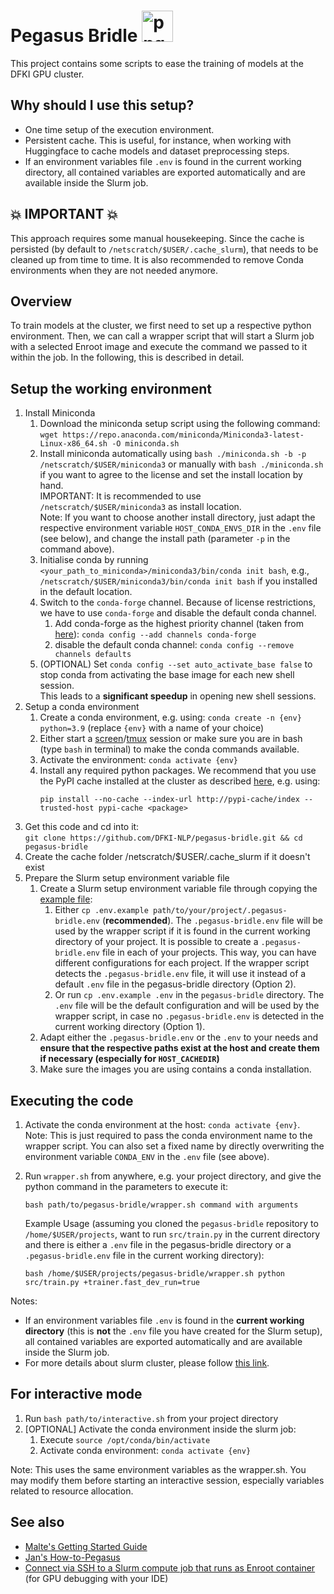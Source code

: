 # Pegasus Bridle <img src="deadpool-chibi-png_4006177.png" alt="png" style="height: 50px; width: auto"/>

This project contains some scripts to ease the training of models at the DFKI GPU cluster.

## Why should I use this setup?

- One time setup of the execution environment.
- Persistent cache. This is useful, for instance, when working with Huggingface to cache models and dataset preprocessing steps.
- If an environment variables file `.env` is found in the current working directory, all contained variables are
  exported automatically and are available inside the Slurm job.
  
## :boom: IMPORTANT :boom:
This approach requires some manual housekeeping. Since the cache is persisted (by default to `/netscratch/$USER/.cache_slurm`), that needs to be cleaned up from time to time. It is also recommended to remove Conda environments when they are not needed anymore.

## Overview

To train models at the cluster, we first need to set up a respective python environment. Then, we can call a wrapper
script that will start a Slurm job with a selected Enroot image and execute the command we passed to it within the job.
In the following, this is described in detail.

## Setup the working environment

1. Install Miniconda
   1. Download the miniconda setup script using the following command: <br>
      `wget https://repo.anaconda.com/miniconda/Miniconda3-latest-Linux-x86_64.sh -O miniconda.sh`
   2. Install miniconda automatically using `bash ./miniconda.sh -b -p /netscratch/$USER/miniconda3` or manually with `bash ./miniconda.sh` if you want to agree to the license and set the install location by hand. <br>
      IMPORTANT: It is recommended to use `/netscratch/$USER/miniconda3` as install location. <br>
      Note: If you want to choose another install directory, just adapt the respective environment variable
      `HOST_CONDA_ENVS_DIR` in the `.env` file (see below), and change the install path (parameter `-p` in the command above).
   3. Initialise conda by running `<your_path_to_miniconda>/miniconda3/bin/conda init bash`, e.g., <br>
      `/netscratch/$USER/miniconda3/bin/conda init bash` if you installed in the default location.
   4. Switch to the `conda-forge` channel. Because of license restrictions, we have to use `conda-forge` and disable the default conda channel.
      1. Add conda-forge as the highest priority channel (taken from [here](https://conda-forge.org/docs/user/introduction.html#how-can-i-install-packages-from-conda-forge)): `conda config --add channels conda-forge`
      2. disable the default conda channel: `conda config --remove channels defaults`
   5. (OPTIONAL) Set `conda config --set auto_activate_base false` to stop conda from activating the base image for each new shell session. <br>
      This leads to a **significant speedup** in opening new shell sessions.
2. Setup a conda environment
   1. Create a conda environment, e.g. using: `conda create -n {env} python=3.9` (replace `{env}` with a name of your
      choice)
   2. Either start a [screen](https://help.ubuntu.com/community/Screen)/[tmux](https://github.com/tmux/tmux/wiki) session or make sure you are in bash (type `bash` in terminal) to make the conda commands available.
   3. Activate the environment: `conda activate {env}`
   4. Install any required python packages. We recommend that you use the PyPI cache installed at the cluster as described [here](http://projects.dfki.uni-kl.de/km-publications/web/ML/core/hpc-doc/posts/pypi-cache/), e.g. using:
      ```
      pip install --no-cache --index-url http://pypi-cache/index --trusted-host pypi-cache <package>
      ```
3. Get this code and cd into it: <br>
   `git clone https://github.com/DFKI-NLP/pegasus-bridle.git && cd pegasus-bridle`
4. Create the cache folder /netscratch/$USER/.cache_slurm if it doesn't exist
5. Prepare the Slurm setup environment variable file
   1. Create a Slurm setup environment variable file through copying the [example file](.env.example):
      1. Either `cp .env.example path/to/your/project/.pegasus-bridle.env` (**recommended**). The `.pegasus-bridle.env` file will be used
      by the wrapper script if it is found in the current working directory of your project. It is possible to create a 
      `.pegasus-bridle.env` file in each of your projects. This way, you can have different configurations for each project.
      If the wrapper script detects the `.pegasus-bridle.env` file, it will use it instead of a default `.env` file 
      in the pegasus-bridle directory (Option 2).
      2. Or run `cp .env.example .env` in the `pegasus-bridle` directory. The `.env` file will be the default configuration and
      will be used by the wrapper script, in case no `.pegasus-bridle.env` is detected in the current working directory (Option 1).
   2. Adapt either the `.pegasus-bridle.env` or the `.env` to your needs and **ensure that the respective paths exist at the host and create them if
      necessary (especially for `HOST_CACHEDIR`)**
   3. Make sure the images you are using contains a conda installation.


## Executing the code

1. Activate the conda environment at the host: `conda activate {env}`.<br>
   Note: This is just required to pass the conda environment name to the wrapper script. You can also set a fixed
   name by directly overwriting the environment variable `CONDA_ENV` in the `.env` file (see above).
2. Run `wrapper.sh` from anywhere, e.g. your project directory, and give the python command in the parameters to execute it:
   ```
   bash path/to/pegasus-bridle/wrapper.sh command with arguments
   ```
   Example Usage (assuming you cloned the `pegasus-bridle` repository to `/home/$USER/projects`, want to run `src/train.py` in the 
   current directory and there is either a `.env` file in the pegasus-bridle directory or a `.pegasus-bridle.env` file in 
   the current working directory):

   ```
   bash /home/$USER/projects/pegasus-bridle/wrapper.sh python src/train.py +trainer.fast_dev_run=true
   ```

Notes:

- If an environment variables file `.env` is found in the **current working directory** (this is **not** the `.env` file you have created for the Slurm setup), all contained variables are exported automatically and are available inside the Slurm job.
- For more details about slurm cluster, please follow
  [this link](http://projects.dfki.uni-kl.de/km-publications/web/ML/core/hpc-doc/).

## For interactive mode

1. Run `bash path/to/interactive.sh` from your project directory
2. \[OPTIONAL\] Activate the conda environment inside the slurm job:
   1. Execute `source /opt/conda/bin/activate`
   2. Activate conda environment: `conda activate {env}`

Note: This uses the same environment variables as the wrapper.sh. You may modify them before starting an interactive
session, especially variables related to resource allocation.


## See also

- [Malte's Getting Started Guide](https://github.com/malteos/getting-started/)
- [Jan's How-to-Pegasus](https://github.com/malteos/getting-started/blob/main/how-to-pegasus.md)
- [Connect via SSH to a Slurm compute job that runs as Enroot container](https://gist.github.com/malteos/5fe791fe10bb55028a02952d5f394bb3) (for GPU debugging with your IDE)
